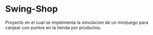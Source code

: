 # Swing-Shop
Proyecto en el cual se implementa la simulacion de un minijuego para canjear con puntos en la tienda por productos.
